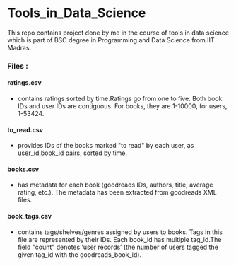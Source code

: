 ﻿# Tools_in_Data_Science
 This repo contains project done by me in the course of tools in data science which is part of BSC degree in Programming and Data Science from IIT Madras.
### Files :
#### ratings.csv
- contains ratings sorted by time.Ratings go from one to five. Both book IDs and user IDs are contiguous. For books, they are 1-10000, for users, 1-53424.
#### to_read.csv
- provides IDs of the books marked "to read" by each user, as user_id,book_id pairs, sorted by time.
#### books.csv
- has metadata for each book (goodreads IDs, authors, title, average rating, etc.). The metadata has been extracted from goodreads XML files.
#### book_tags.csv 
- contains tags/shelves/genres assigned by users to books. Tags in this file are represented by their IDs. Each book_id has multiple tag_id.The field "count" denotes ‘user records’ (the number of users tagged the given tag_id with the goodreads_book_id).

